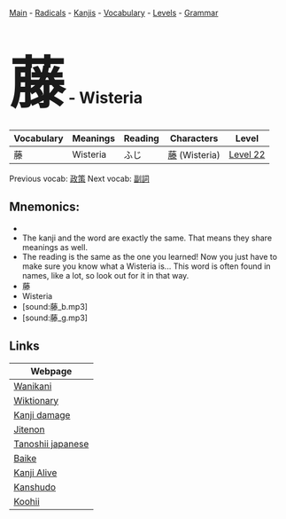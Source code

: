 <style> bigfont {font-size: 100px}</style>
[Main](../README.md) -
[Radicals](../radicals.md) -
[Kanjis](../kanjis.md) -
[Vocabulary](../vocabulary.md) -
[Levels](../levels.md) -
[Grammar](../grammar.md)
# <bigfont> 藤</bigfont> - Wisteria 

| Vocabulary | Meanings | Reading | Characters | Level |
| --- | --- | --- | --- | --- |
| 藤 | Wisteria | ふじ |  [藤](../kanjis/藤.md) (Wisteria) | [Level 22](../levels/wk_level22.md) |

Previous vocab: [政策](政策.md) Next vocab: [副詞](副詞.md) 

## Mnemonics:

* 
* The kanji and the word are exactly the same. That means they share meanings as well.
* The reading is the same as the one you learned! Now you just have to make sure you know what a Wisteria is... This word is often found in names, like a lot, so look out for it in that way.
* 藤
* Wisteria
* [sound:藤_b.mp3]
* [sound:藤_g.mp3]


## Links 

| Webpage |
| --- |
| [Wanikani          ](https://www.wanikani.com/kanji/藤) |
| [Wiktionary        ](https://en.wiktionary.org/wiki/藤) |
| [Kanji damage      ](http://www.kanjidamage.com/kanji/search?utf8=✓&q=藤) |
| [Jitenon           ](https://jitenon.com/kanji/藤) |
| [Tanoshii japanese ](https://www.tanoshiijapanese.com/dictionary/kanji.cfm?k=藤) |
| [Baike             ](https://baike.baidu.com/item/藤) |
| [Kanji Alive       ](https://app.kanjialive.com/藤) |
| [Kanshudo          ](https://www.kanshudo.com/searchmn?q=藤) |
| [Koohii            ](https://kanji.koohii.com/study/kanji/藤) |
